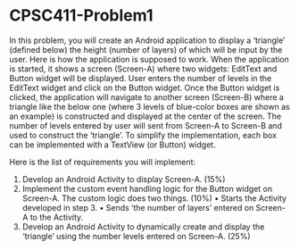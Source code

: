 # CPSC411-Problem1

In this problem, you will create an Android application to display a ‘triangle’ (defined below) the height (number of layers) of which will be input by the user. Here is how the application is supposed to work. When the application is started, it shows a screen (Screen-A) where two widgets: EditText and Button widget will be displayed. User enters the number of levels in the EditText widget and click on the Button widget. Once the Button widget is clicked, the application will navigate to another screen (Screen-B) where a triangle like the below one (where 3 levels of blue-color boxes are shown as an example) is constructed and displayed at the center of the screen. The number of levels entered by user will sent from Screen-A to Screen-B and used to construct the ‘triangle’. To simplify the implementation, each box can be implemented with a TextView (or Button) widget. 



Here is the list of requirements you will implement:

1.	Develop an Android Activity to display Screen-A. (15%)
2.	Implement the custom event handling logic for the Button widget on Screen-A. The custom logic does two things. (10%)
•	Starts the Activity developed in step 3.
•	Sends ‘the number of layers’ entered on Screen-A to the Activity. 
3.	Develop an Android Activity to dynamically create and display the ‘triangle’ using the number levels entered on Screen-A.  (25%)
